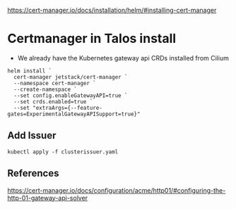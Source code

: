 https://cert-manager.io/docs/installation/helm/#installing-cert-manager

# Certmanager in Talos install

- We already have the Kubernetes gateway api CRDs installed from Cilium

```
helm install `
  cert-manager jetstack/cert-manager `
  --namespace cert-manager `
  --create-namespace `
  --set config.enableGatewayAPI=true `
  --set crds.enabled=true `
  --set "extraArgs={--feature-gates=ExperimentalGatewayAPISupport=true}"
```

<!-- ## Add the resolver gateway first
This gateway only routes HTTP port 80 traffic, no listeners defined.  It allows the clusterissuer to setup HTTPRoutes to it's solver.  This will reside in the cert-manager namespace.

```
kubectl apply -f gateway-certmanager.yaml
``` -->

## Add Issuer
```
kubectl apply -f clusterissuer.yaml
```

<!-- ## Add cert-manager-gateway for issuer
This is the annotated gateway that certmanager will pickup on and create HTTPRoutes for.

For whatever reason I was unable to combine the two into one file, oh well.
```
kubectl apply -f gateway-certmanager.yaml
``` -->


## References

https://cert-manager.io/docs/configuration/acme/http01/#configuring-the-http-01-gateway-api-solver

